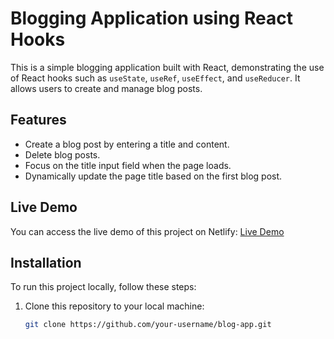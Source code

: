 # Blogging Application using React Hooks

This is a simple blogging application built with React, demonstrating the use of React hooks such as `useState`, `useRef`, `useEffect`, and `useReducer`. It allows users to create and manage blog posts.

## Features

- Create a blog post by entering a title and content.
- Delete blog posts.
- Focus on the title input field when the page loads.
- Dynamically update the page title based on the first blog post.

## Live Demo

You can access the live demo of this project on Netlify: [Live Demo](https://main--rainbow-griffin-d87e15.netlify.app/)

## Installation

To run this project locally, follow these steps:

1. Clone this repository to your local machine:

   ```bash
   git clone https://github.com/your-username/blog-app.git
